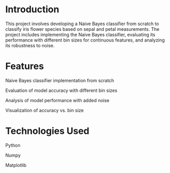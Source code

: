 # Introduction
This project involves developing a Naive Bayes classifier from scratch to classify iris flower species based on sepal and petal measurements. The project includes implementing the
Naive Bayes classifier, evaluating its performance with different bin sizes for continuous features, and analyzing its robustness to noise.

# Features
Naive Bayes classifier implementation from scratch

Evaluation of model accuracy with different bin sizes

Analysis of model performance with added noise

Visualization of accuracy vs. bin size

# Technologies Used

Python

Numpy

Matplotlib
